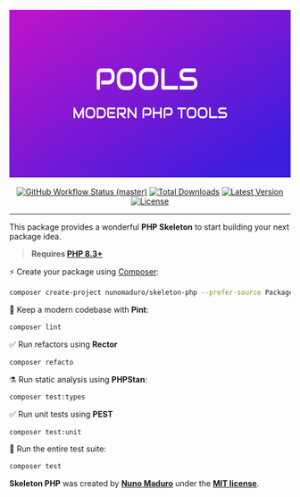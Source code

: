 <p align="center">
    <img src="https://raw.githubusercontent.com/pools-php/pools/master/docs/banner.png" height="300" alt="Skeleton Php">
    <p align="center">
        <a href="https://github.com/pools-php/pools/actions"><img alt="GitHub Workflow Status (master)" src="https://github.com/pools-php/pools/actions/workflows/tests.yml/badge.svg"></a>
        <a href="https://packagist.org/packages/pools-php/pools"><img alt="Total Downloads" src="https://img.shields.io/packagist/dt/pools-php/pools"></a>
        <a href="https://packagist.org/packages/pools-php/pools"><img alt="Latest Version" src="https://img.shields.io/packagist/v/pools-php/pools"></a>
        <a href="https://packagist.org/packages/pools-php/pools"><img alt="License" src="https://img.shields.io/packagist/l/pools-php/pools"></a>
    </p>
</p>

---

This package provides a wonderful **PHP Skeleton** to start building your next package idea.

> **Requires [PHP 8.3+](https://php.net/releases/)**

⚡️ Create your package using [Composer](https://getcomposer.org):

```bash
composer create-project nunomaduro/skeleton-php --prefer-source PackageName
```

🧹 Keep a modern codebase with **Pint**:

```bash
composer lint
```

✅ Run refactors using **Rector**

```bash
composer refacto
```

⚗️ Run static analysis using **PHPStan**:

```bash
composer test:types
```

✅ Run unit tests using **PEST**

```bash
composer test:unit
```

🚀 Run the entire test suite:

```bash
composer test
```

**Skeleton PHP** was created by **[Nuno Maduro](https://twitter.com/enunomaduro)** under the **[MIT license](https://opensource.org/licenses/MIT)**.
